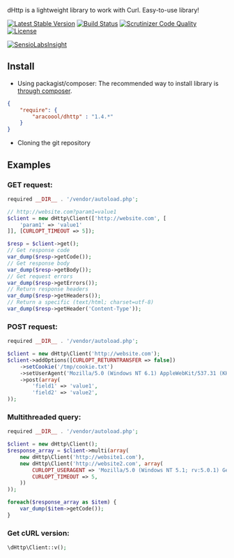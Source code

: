dHttp is a lightweight library to work with Curl.
Easy-to-use library!

[![Latest Stable Version](https://poser.pugx.org/aracoool/dhttp/v/stable.svg)](https://packagist.org/packages/aracoool/dhttp) [![Build Status](https://travis-ci.org/ARACOOOL/dHttp.png?branch=master)](https://travis-ci.org/ARACOOOL/dHttp) [![Scrutinizer Code Quality](https://scrutinizer-ci.com/g/ARACOOOL/dHttp/badges/quality-score.png?b=master)](https://scrutinizer-ci.com/g/ARACOOOL/dHttp/?branch=master) [![License](https://poser.pugx.org/aracoool/dhttp/license.svg)](https://packagist.org/packages/aracoool/dhttp)

[![SensioLabsInsight](https://insight.sensiolabs.com/projects/576d6279-1a3b-48db-945c-41e2723fe15a/big.png)](https://insight.sensiolabs.com/projects/576d6279-1a3b-48db-945c-41e2723fe15a)

## Install

* Using packagist/composer:
The recommended way to install library is [through composer](http://getcomposer.org).

```JSON
{
    "require": {
        "aracoool/dhttp" : "1.4.*"
    }
}
```

* Cloning the git repository

## Examples

### GET request:

```php
required __DIR__ . '/vendor/autoload.php';

// http://website.com?param1=value1
$client = new dHttp\Client(['http://website.com', [
    'param1' => 'value1'
]], [CURLOPT_TIMEOUT => 5]);

$resp = $client->get();
// Get response code
var_dump($resp->getCode());
// Get response body
var_dump($resp->getBody());
// Get request errors
var_dump($resp->getErrors());
// Return response headers
var_dump($resp->getHeaders());
// Return a specific (text/html; charset=utf-8)
var_dump($resp->getHeader('Content-Type'));
```

### POST request:

```php
required __DIR__ . '/vendor/autoload.php';

$client = new dHttp\Client('http://website.com');
$client->addOptions([CURLOPT_RETURNTRANSFER => false])
	->setCookie('/tmp/cookie.txt')
	->setUserAgent('Mozilla/5.0 (Windows NT 6.1) AppleWebKit/537.31 (KHTML, like Gecko) Chrome/26.0.1410.64 Safari/537.31')
	->post(array(
		'field1' => 'value1',
		'field2' => 'value2',
));
```

### Multithreaded query:

```php
required __DIR__ . '/vendor/autoload.php';

$client = new dHttp\Client();
$response_array = $client->multi(array(
	new dHttp\Client('http://website1.com'),
	new dHttp\Client('http://website2.com', array(
		CURLOPT_USERAGENT => 'Mozilla/5.0 (Windows NT 5.1; rv:5.0.1) Gecko/20100101 Firefox/5.0.1',
		CURLOPT_TIMEOUT => 5,
	))
));

foreach($response_array as $item) {
	var_dump($item->getCode());
}
```

### Get cURL version:

```php
\dHttp\Client::v();
```
